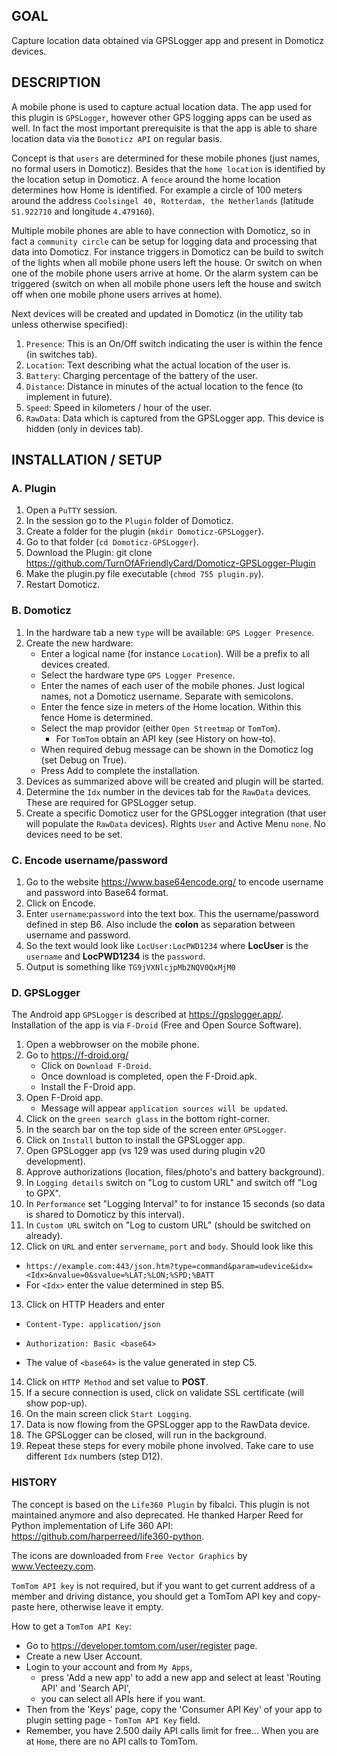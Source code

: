 ## GOAL
Capture location data obtained via GPSLogger app and present in Domoticz devices.

## DESCRIPTION
A mobile phone is used to capture actual location data. The app used for this plugin is `GPSLogger`,
however other GPS logging apps can be used as well. In fact the most important prerequisite is that the
app is able to share location data via the `Domoticz API` on regular basis.

Concept is that `users` are determined for these mobile phones (just names, no formal users in Domoticz).
Besides that the `home location` is identified by the location setup in Domoticz. A `fence` around the home
location determines how Home is identified. For example a circle of 100 meters around the address
`Coolsingel 40, Rotterdam, the Netherlands` (latitude `51.922710` and longitude `4.479160`).

Multiple mobile phones are able to have connection with Domoticz, so in fact a `community circle`
can be setup for logging data and processing that data into Domoticz. For instance triggers in Domoticz
can be build to switch of the lights when all mobile phone users left the house. Or switch on when one of the
mobile phone users arrive at home. Or the alarm system can be triggered (switch on when all mobile phone users
left the house and switch off when one mobile phone users arrives at home).

Next devices will be created and updated in Domoticz (in the utility tab unless otherwise specified):
1. `Presence`: This is an On/Off switch indicating the user is within the fence (in switches tab).
2. `Location`: Text describing what the actual location of the user is.
3. `Battery`:  Charging percentage of the battery of the user.
4. `Distance`: Distance in minutes of the actual location to the fence (to implement in future).
5. `Speed`:    Speed in kilometers / hour of the user.
6. `RawData`:  Data which is captured from the GPSLogger app. This device is hidden (only in devices tab).

## INSTALLATION / SETUP
### A. Plugin
1. Open a `PuTTY` session.
2. In the session go to the `Plugin` folder of Domoticz.
3. Create a folder for the plugin (`mkdir Domoticz-GPSLogger`).
4. Go to that folder (`cd Domoticz-GPSLogger`).
5. Download the Plugin: git clone https://github.com/TurnOfAFriendlyCard/Domoticz-GPSLogger-Plugin
6. Make the plugin.py file executable (`chmod 755 plugin.py`).
7. Restart Domoticz.

### B. Domoticz
1. In the hardware tab a new `type` will be available: `GPS Logger Presence`.
2. Create the new hardware:
   - Enter a logical name (for instance `Location`). Will be a prefix to all devices created.
   - Select the hardware type `GPS Logger Presence`.
   - Enter the names of each user of the mobile phones. Just logical names, not a Domoticz username. Separate with semicolons.
   - Enter the fence size in meters of the Home location. Within this fence Home is determined.
   - Select the map providor (either `Open Streetmap` or `TomTom`).
      - For `TomTom` obtain an API key (see History on how-to).
   - When required debug message can be shown in the Domoticz log (set Debug on True).
   - Press Add to complete the installation.
4. Devices as summarized above will be created and plugin will be started.
5. Determine the `Idx` number in the devices tab for the `RawData` devices. These are required for GPSLogger setup.
6. Create a specific Domoticz user for the GPSLogger integration (that user will populate the `RawData` devices). Rights `User` and Active Menu `none`. No devices need to be set.

### C. Encode username/password
1. Go to the website https://www.base64encode.org/ to encode username and password into Base64 format.
2. Click on Encode.
3. Enter `username`:`password` into the text box. This the username/password defined in step B6. Also include the **colon** as separation between username and password.
4. So the text would look like `LocUser:LocPWD1234` where **LocUser** is the `username` and **LocPWD1234** is the `password`.
5. Output is something like `TG9jVXNlcjpMb2NQV0QxMjM0`

### D. GPSLogger
The Android app `GPSLogger` is described at https://gpslogger.app/. Installation of the app is via `F-Droid` (Free and Open Source Software).
1. Open a webbrowser on the mobile phone.
2. Go to https://f-droid.org/
   - Click on `Download F-Droid`.
   - Once download is completed, open the F-Droid.apk.
   - Install the F-Droid app.
3. Open F-Droid app.
   - Message will appear `application sources will be updated`.
4. Click on the `green search glass` in the bottom right-corner.
5. In the search bar on the top side of the screen enter `GPSLogger`.
6. Click on `Install` button to install the GPSLogger app.
7. Open GPSLogger app (vs 129 was used during plugin v20 development).
8. Approve authorizations (location, files/photo's and battery background).
9. In `Logging details` switch on "Log to custom URL" and switch off "Log to GPX".
10. In `Performance` set "Logging Interval" to for instance 15 seconds (so data is shared to Domoticz by this interval).
11. In `Custom URL` switch on "Log to custom URL" (should be switched on already).
12. Click on `URL` and enter `servername`, `port` and `body`. Should look like this
   - `https://example.com:443/json.htm?type=command&param=udevice&idx=<Idx>&nvalue=0&svalue=%LAT;%LON;%SPD;%BATT`
   - For `<Idx>` enter the value determined in step B5.
13. Click on HTTP Headers and enter
 
   - `Content-Type: application/json`

   - `Authorization: Basic <base64>`

   - The value of `<base64>` is the value generated in step C5.
14. Click on `HTTP Method` and set value to **POST**.
15. If a secure connection is used, click on validate SSL certificate (will show pop-up).
16. On the main screen click `Start Logging`.
17. Data is now flowing from the GPSLogger app to the RawData device.
18. The GPSLogger can be closed, will run in the background.
19. Repeat these steps for every mobile phone involved. Take care to use different `Idx` numbers (step D12).

### HISTORY 
The concept is based on the `Life360 Plugin` by fibalci. This plugin is not maintained anymore and also deprecated.
He thanked Harper Reed for Python implementation of Life 360 API: https://github.com/harperreed/life360-python.

The icons are downloaded from `Free Vector Graphics` by www.Vecteezy.com.

`TomTom API key` is not required, but if you want to get current address of a member and driving distance,
you should get a TomTom API key and copy-paste here, otherwise leave it empty.

How to get a `TomTom API Key`:
- Go to https://developer.tomtom.com/user/register page.
- Create a new User Account.
- Login to your account and from `My Apps`,
   - press 'Add a new app' to add a new app and select at least 'Routing API' and 'Search API',
   - you can select all APIs here if you want.
- Then from the 'Keys' page, copy the 'Consumer API Key' of your app to plugin setting page - `TomTom API Key` field.
- Remember, you have 2.500 daily API calls limit for free... When you are at `Home`, there are no API calls to TomTom.
